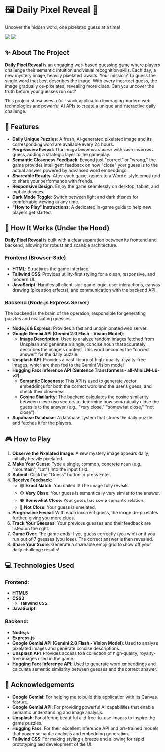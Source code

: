 # 🖼️ Daily Pixel Reveal 🧩
Uncover the hidden word, one pixelated guess at a time!

<img src="https://i.postimg.cc/SsLnSSVb/Screenshot-2025-07-12-000040.png">
<img src="https://i.postimg.cc/YqdmLS7p/Screenshot-2025-07-11-235743.png">

## ✨ About The Project
**Daily Pixel Reveal** is an engaging web-based guessing game where players challenge their semantic intuition and visual recognition skills. Each day, a new mystery image, heavily pixelated, awaits. Your mission? To guess the single word that best describes the image. With every incorrect guess, the image gradually de-pixelates, revealing more clues. Can you uncover the truth before your guesses run out?

This project showcases a full-stack application leveraging modern web technologies and powerful AI APIs to create a unique and interactive daily challenge.

## 🚀 Features
- **Daily Unique Puzzles**: A fresh, AI-generated pixelated image and its corresponding word are available every 24 hours.
- **Progressive Reveal**: The image becomes clearer with each incorrect guess, adding a strategic layer to the gameplay.
- **Semantic Closeness Feedback**: Beyond just "correct" or "wrong," the game provides intelligent feedback on how "close" your guess is to the actual answer, powered by advanced word embeddings.
- **Shareable Results**: After each game, generate a Wordle-style emoji grid to share your performance with friends.
- **Responsive Design**: Enjoy the game seamlessly on desktop, tablet, and mobile devices.
- **Dark Mode Toggle**: Switch between light and dark themes for comfortable viewing at any time.
- **"How to Play" Instructions**: A dedicated in-game guide to help new players get started.

## 🧠 How It Works (Under the Hood)
**Daily Pixel Reveal** is built with a clear separation between its frontend and backend, allowing for robust and scalable architecture.

### Frontend (Browser-Side)
- **HTML**: Structures the game interface.
- **Tailwind CSS**: Provides utility-first styling for a clean, responsive, and modern UI.
- **JavaScript**: Handles all client-side game logic, user interactions, canvas drawing (pixelation effects), and communication with the backend API.

### Backend (Node.js Express Server)
The backend is the brain of the operation, responsible for generating puzzles and evaluating guesses:

- **Node.js & Express**: Provides a fast and unopinionated web server.
- **Google Gemini API (Gemini 2.0 Flash - Vision Model)**:
  - **Image Description**: Used to analyze random images fetched from Unsplash and generate a single, concise noun that accurately describes the image's content. This word becomes the "correct answer" for the daily puzzle.
- **Unsplash API**: Provides a vast library of high-quality, royalty-free images, which are then fed to the Gemini Vision model.
- **Hugging Face Inference API (Sentence Transformers - all-MiniLM-L6-v2)**:
  - **Semantic Closeness**: This API is used to generate vector embeddings for both the correct word and the user's guess, and check their closeness.
  - **Cosine Similarity**: The backend calculates the cosine similarity between these two vectors to determine how semantically close the guess is to the answer (e.g., "very close," "somewhat close," "not close").
- **Supabase Database**: A database system that stores the daily puzzle and fetches it for the players.

## 🎮 How to Play
1. **Observe the Pixelated Image**: A new mystery image appears daily, initially heavily pixelated.
2. **Make Your Guess**: Type a single, common, concrete noun (e.g., "mountain", "cat") into the input field.
3. **Submit**: Click the "Guess" button or press Enter.
4. **Receive Feedback**:
    - 🟢 **Exact Match**: You nailed it! The image fully reveals.
    - 🟡 **Very Close**: Your guess is semantically very similar to the answer.
    - 🟠 **Somewhat Close**: Your guess has some semantic relation.
    - 🔴 **Not Close**: Your guess is unrelated.
5. **Progressive Reveal**: With each incorrect guess, the image de-pixelates further, giving you more clues.
6. **Track Your Guesses**: Your previous guesses and their feedback are listed on the right.
7. **Game Over**: The game ends if you guess correctly (you win!) or if you run out of 7 guesses (you lose). The correct answer is then revealed.
8. **Share Your Score**: Generate a shareable emoji grid to show off your daily challenge results!

## 💻 Technologies Used

### Frontend:
- **HTML5**
- **CSS3**
  - **Tailwind CSS**:
- **JavaScript**:

### Backend:
- **Node.js**
- **Express.js**
- **Google Gemini API (Gemini 2.0 Flash - Vision Model)**: Used to analyze pixelated images and generate concise descriptions.
- **Unsplash API**: Provides access to a collection of high-quality, royalty-free images used in the game.
- **Hugging Face Inference API**: Used to generate word embeddings and calculate semantic similarity between guesses and the correct answer.


## 🙏 Acknowledgements
- **Google Gemini**: For helping me to build this application with its Canvas feature.
- **Google Gemini API**: For providing powerful AI capabilities that enable semantic understanding and image analysis.
- **Unsplash**: For offering beautiful and free-to-use images to inspire the game puzzles.
- **Hugging Face**: For their excellent Inference API and pre-trained models that power semantic analysis and embedding generation.
- **Tailwind CSS**: For making styling a breeze and allowing for rapid prototyping and development of the UI.
